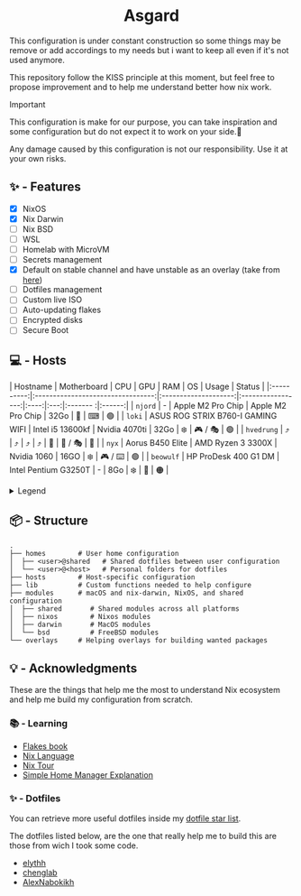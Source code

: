 <div align="center">
  <h1> Asgard </h1>
</div>

This configuration is under constant construction so some things may be remove or add accordings to my needs but i want to keep all even if it's not used anymore.

This repository follow the KISS principle at this moment, but feel free to propose improvement and to help me understand better how nix work.

> [!IMPORTANT]
> This configuration is make for our purpose, you can take inspiration and some configuration but do not expect it to work on your side.🙂
>
> Any damage caused by this configuration is not our responsibility. Use it at your own risks.

## ✨️ - Features

- [x] NixOS
- [x] Nix Darwin
- [ ] Nix BSD
- [ ] WSL
- [ ] Homelab with MicroVM
- [ ] Secrets management
- [x] Default on stable channel and have unstable as an overlay (take from [here](https://github.com/AlexNabokikh/nix-config))
- [ ] Dotfiles management
- [ ] Custom live ISO
- [ ] Auto-updating flakes
- [ ] Encrypted disks
- [ ] Secure Boot

## 💻 - Hosts

|  Hostname  |            Motherboard            |          CPU         |        GPU        |  RAM | OS  | Usage    | Status |
|:----------:|:---------------------------------:|:--------------------:|:-----------------:|:----:|:---:|:------- :|:------:|
|   `njord`  | -                                 | Apple M2 Pro Chip    | Apple M2 Pro Chip | 32Go | 🍎️  | ⌨        | 🟢️     |
|   `loki`   | ASUS ROG STRIX B760-I GAMING WIFI | Intel i5 13600kf     | Nvidia 4070ti     | 32Go | ❄️  | 🎮️ / 🎭️ | 🟢️     |
| `hvedrung` | ⤴️                                | ⤴️                   | ⤴️               | ⤴️   | 👹️  | 🧨️ / 🎭️ | 🔴️     |
|    `nyx`   | Aorus B450 Elite                  | AMD Ryzen 3 3300X    | Nvidia 1060       | 16GO | ❄️  | 🎮️ / ⌨️  | 🟢️     |
|  `beowulf` | HP ProDesk 400 G1 DM              | Intel Pentium G3250T | -                 | 8Go  | ❄️  | 💾️      | 🟠     |

<details>
  <summary>Legend</summary>

- 🎮️ : Gaming
- 💾️ : Server
- ☁️ : Virtual Machime
- ⌨️ : Coding
- 🧨️ : Testing purpose
- 🎭️ : Dual Boot

- ❄️ : NixOS
- 🍎️ : MacOS
- 👹️ : FreeBSD with [NixBSD](https://github.com/nixos-bsd/nixbsd)
</details>

## 📦 - Structure

```
.
├── homes        # User home configuration
│  ├── <user>@shared   # Shared dotfiles between user configuration
│  └── <user>@<host>   # Personal folders for dotfiles
├── hosts        # Host-specific configuration
├── lib          # Custom functions needed to help configure
├── modules      # macOS and nix-darwin, NixOS, and shared configuration
│  ├── shared       # Shared modules across all platforms
│  ├── nixos        # Nixos modules
│  ├── darwin       # MacOS modules
│  └── bsd          # FreeBSD modules
└── overlays     # Helping overlays for building wanted packages
```

## 💡 - Acknowledgments

These are the things that help me the most to understand Nix ecosystem and help me build my configuration from scratch.

### 📚️ - Learning

- [Flakes book](https://nixos-and-flakes.thiscute.world/)
- [Nix Language](https://nix.dev/)
- [Nix Tour](https://nixcloud.io/tour/?id=introduction/nix)
- [Simple Home Manager Explanation](https://github.com/Evertras/simple-homemanager)

### ✨️ - Dotfiles

You can retrieve more useful dotfiles inside my [dotfile star list](https://github.com/stars/Cosmeak/lists/useful-dotfiles).

The dotfiles listed below, are the one that really help me to build this are those from wich I took some code.

- [elythh](https://github.com/elythh/flake)
- [chenglab](https://github.com/eh8/chenglab)
- [AlexNabokikh](https://github.com/AlexNabokikh/nix-config)

